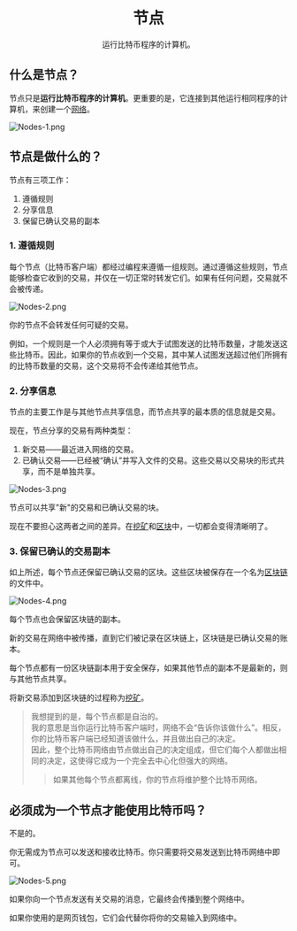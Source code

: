 # <center>节点</center>
<center>运行比特币程序的计算机。</center>

## 什么是节点？
节点只是**运行比特币程序的计算机**。更重要的是，它连接到其他运行相同程序的计算机，来创建一个[网络](../Network.md)。

![Nodes-1.png](img/Nodes-1%20(1).png)


## 节点是做什么的？
节点有三项工作：

1. 遵循规则
2. 分享信息
3. 保留已确认交易的副本

### 1. 遵循规则
每个节点（比特币客户端）都经过编程来遵循一组规则。通过遵循这些规则，节点能够检查它收到的交易，并仅在一切正常时转发它们。如果有任何问题，交易就不会被传递。

![Nodes-2.png](img/Nodes-2%20(1).png)

你的节点不会转发任何可疑的交易。

例如，一个规则是一个人必须拥有等于或大于试图发送的比特币数量，才能发送这些比特币。因此，如果你的节点收到一个交易，其中某人试图发送超过他们所拥有的比特币数量的交易，这个交易将不会传递给其他节点。

### 2. 分享信息

节点的主要工作是与其他节点共享信息，而节点共享的最本质的信息就是交易。

现在，节点分享的交易有两种类型：

1. 新交易——最近进入网络的交易。  
2. 已确认交易——已经被“确认”并写入文件的交易。这些交易以交易块的形式共享，而不是单独共享。

![Nodes-3.png](img/Nodes-3%20(1).png)

节点可以共享"新"的交易和已确认交易的块。

现在不要担心这两者之间的差异。在[挖矿](../../2.Mining/mining.md)和[区块](../../2.Mining/2.Blocks/Blocks.md)中，一切都会变得清晰明了。

### 3. 保留已确认的交易副本

如上所述，每个节点还保留已确认交易的区块。这些区块被保存在一个名为[区块链](../../2.Mining/1.Blockchain/Blockchain.md)的文件中。

![Nodes-4.png](img/Nodes-4%20(1).png)

每个节点也会保留区块链的副本。

新的交易在网络中被传播，直到它们被记录在区块链上，区块链是已确认交易的账本。

每个节点都有一份区块链副本用于安全保存，如果其他节点的副本不是最新的，则与其他节点共享。

将新交易添加到区块链的过程称为[挖矿](../../2.Mining/mining.md)。

>我想提到的是，每个节点都是自治的。  
我的意思是当你运行比特币客户端时，网络不会“告诉你该做什么”。相反，你的比特币客户端已经知道该做什么，并且做出自己的决定。  
因此，整个比特币网络由节点做出自己的决定组成，但它们每个人都做出相同的决定，这使得它成为一个完全去中心化但强大的网络。
>>如果其他每个节点都离线，你的节点将维护整个比特币网络。

## 必须成为一个节点才能使用比特币吗？
不是的。

你无需成为节点可以发送和接收比特币。你只需要将交易发送到比特币网络中即可。

![Nodes-5.png](img/Nodes-5%20(1).png)

如果你向一个节点发送有关交易的消息，它最终会传播到整个网络中。

如果你使用的是网页钱包，它们会代替你将你的交易输入到网络中。